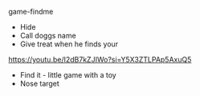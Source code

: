 

game-findme
- Hide
- Call doggs name
- Give treat when he finds your

https://youtu.be/I2dB7kZJIWo?si=Y5X3ZTLPAp5AxuQ5
- Find it - little game with a toy
- Nose target
